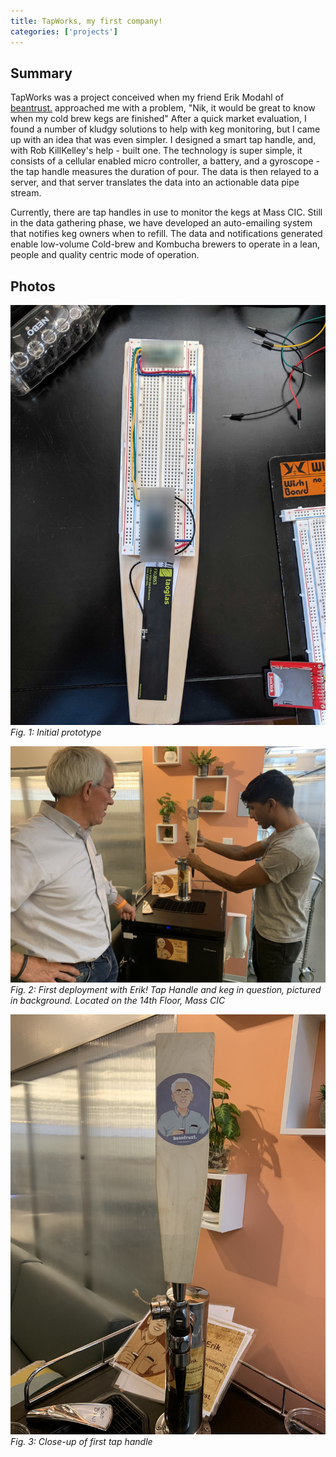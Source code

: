 ```yaml
---
title: TapWorks, my first company!
categories: ['projects']
---
```

## Summary

TapWorks was a project conceived when my friend Erik Modahl of [beantrust.](https://beantrustcoffee.com/) approached me with a problem, "Nik, it would be great to know when my cold brew kegs are finished" After a quick market evaluation, I found a number of kludgy solutions to help with keg monitoring, but I came up with an idea that was even simpler. I designed a smart tap handle, and, with Rob KillKelley's help - built one. The technology is super simple, it consists of a cellular enabled micro controller, a battery, and a gyroscope - the tap handle measures the duration of pour. The data is then relayed to a server, and that server translates the data into an actionable data pipe stream.

Currently, there are tap handles in use to monitor the kegs at Mass CIC. Still in the data gathering phase, we have developed an auto-emailing system that notifies keg owners when to refill. The data and notifications generated enable low-volume Cold-brew and Kombucha brewers to operate in a lean, people and quality centric mode of operation.

## Photos
![](prototype.jpeg)
*Fig. 1: Initial prototype*

![](IMG_3957.JPEG)
*Fig. 2: First deployment with Erik! Tap Handle and keg in question, pictured in background. Located on the 14th Floor, Mass CIC*

![](IMG_3960.JPEG)
*Fig. 3: Close-up of first tap handle*
